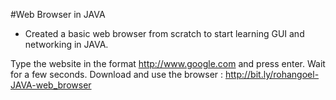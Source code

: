 #Web Browser in JAVA
- Created a basic web browser from scratch to start learning GUI and networking in JAVA.

Type the website in the format http://www.google.com and press enter. Wait for a few seconds.
Download and use the browser : http://bit.ly/rohangoel-JAVA-web_browser